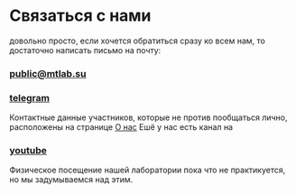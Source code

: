 ---
---

# Связаться с нами
довольно просто, если хочется обратиться сразу ко всем нам, то достаточно написать письмо на почту:
### [public@mtlab.su](mailto:public@mtlab.su)
### [telegram](https://t.me/mt_lab) 
Контактные данные участников, которые не против пообщаться лично, расположены на странице [О нас](/about)
Ешё у нас есть канал на
### [youtube](https://www.youtube.com/channel/UCnWwkly4ReKHN9aDT6DCmFA)
Физическое посещение нашей лаборатории пока что не практикуется, но мы задумываемся над этим.
